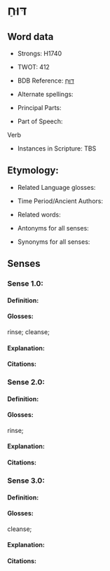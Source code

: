 # דּוּחַ

<!-- Status: S2="NeedsEdits" -->
<!-- Lexica used for edits:   -->

## Word data

* Strongs: H1740

* TWOT: 412

* BDB Reference: [דּוּחַ](rc://en/bdb/dict/d.au.aa)

* Alternate spellings:

* Principal Parts:

* Part of Speech:

Verb

* Instances in Scripture: TBS

## Etymology:

* Related Language glosses:

* Time Period/Ancient Authors:

* Related words:

* Antonyms for all senses:

* Synonyms for all senses:

## Senses

### Sense 1.0:

#### Definition:

#### Glosses:

rinse; cleanse; 

#### Explanation:

#### Citations:



### Sense 2.0:

#### Definition:

#### Glosses:

rinse; 

#### Explanation:

#### Citations:



### Sense 3.0:

#### Definition:

#### Glosses:

cleanse; 

#### Explanation:

#### Citations:



